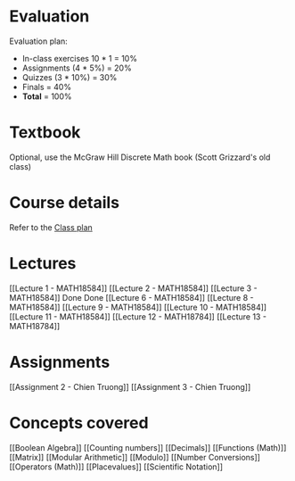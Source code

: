 # Evaluation
Evaluation plan:
- In-class exercises 10 * 1 = 10%
- Assignments (4 * 5%) = 20%
- Quizzes (3 * 10%) = 30%
- Finals = 40%
- **Total** = 100%
# Textbook
Optional, use the McGraw Hill Discrete Math book (Scott Grizzard's old class)
# Course details
Refer to the <a href="https://slate.sheridancollege.ca/d2l/le/content/1136444/viewContent/14766729/View">Class plan</a>
# Lectures
[[Lecture 1 - MATH18584]]
[[Lecture 2 - MATH18584]]
[[Lecture 3 - MATH18584]]
Done
Done
[[Lecture 6 - MATH18584]]
[[Lecture 8 - MATH18584]]
[[Lecture 9 - MATH18584]]
[[Lecture 10 - MATH18584]]
[[Lecture 11 - MATH18584]]
[[Lecture 12 - MATH18784]]
[[Lecture 13 - MATH18784]]
# Assignments
[[Assignment 2 - Chien Truong]]
[[Assignment 3 - Chien Truong]]

# Concepts covered
[[Boolean Algebra]]
[[Counting numbers]]
[[Decimals]]
[[Functions (Math)]]
[[Matrix]]
[[Modular Arithmetic]]
[[Modulo]]
[[Number Conversions]]
[[Operators (Math)]]
[[Placevalues]]
[[Scientific Notation]]

